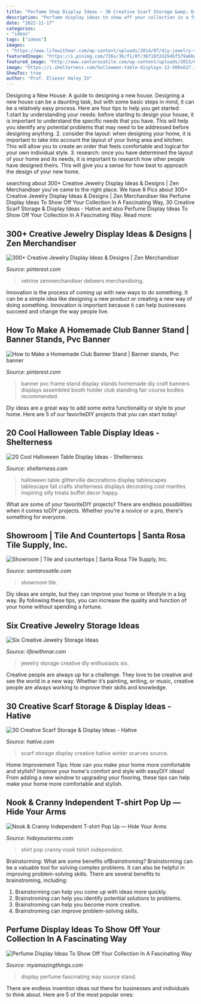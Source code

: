 ```yaml
---
title: "Perfume Shop Display Ideas ~ 30 Creative Scarf Storage &amp; Display Ideas"
description: "Perfume display ideas to show off your collection in a fascinating way"
date: "2022-11-17"
categories:
- "ideas"
tags: ["ideas"]
images:
- "https://www.lifewithmar.com/wp-content/uploads/2014/07/diy-jewelry-storage-ideas-tailors-bust-pin-broches.jpg"
featuredImage: "https://i.pinimg.com/736x/36/f1/8f/36f18f2d294bf579a6bdf445a2ee3980.jpg"
featured_image: "http://www.santarosatile.com/wp-content/uploads/2013/01/Showroom-7.png"
image: "https://i.shelterness.com/halloween-table-displays-13-500x627.jpg"
ShowToc: true
author: "Prof. Eliezer Haley IV"
---
```



Designing a New House: A guide to designing a new house.
Designing a new house can be a daunting task, but with some basic steps in mind, it can be a relatively easy process. Here are four tips to help you get started: 1.start by understanding your needs: before starting to design your house, it is important to understand the specific needs that you have. This will help you identify any potential problems that may need to be addressed before designing anything. 2. consider the layout: when designing your home, it is important to take into account the layout of your living area and kitchen. This will allow you to create an order that feels comfortable and logical for your own individual style. 3. research: once you have determined the layout of your home and its needs, it is important to research how other people have designed theirs. This will give you a sense for how best to approach the design of your new home. 
	

		
searching about 300+ Creative Jewelry Display Ideas &amp; Designs | Zen Merchandiser you've came to the right place. We have 8 Pics about 300+ Creative Jewelry Display Ideas &amp; Designs | Zen Merchandiser like Perfume Display Ideas To Show Off Your Collection In A Fascinating Way, 30 Creative Scarf Storage &amp; Display Ideas - Hative and also Perfume Display Ideas To Show Off Your Collection In A Fascinating Way. Read more:
		
    
## 300+ Creative Jewelry Display Ideas &amp; Designs | Zen Merchandiser

<img loading=lazy src="https://i.pinimg.com/736x/36/f1/8f/36f18f2d294bf579a6bdf445a2ee3980.jpg" onerror="this.onerror=null;this.src='https://tse4.mm.bing.net/th?id=OIP.wMi1jo3GlPsPLnTaT6CFnwHaJ3&amp;pid=15.1';" alt="300+ Creative Jewelry Display Ideas &amp; Designs | Zen Merchandiser">

_Source: pinterest.com_

>vetrine zenmerchandiser debeers merchandising. 

	

Innovation is the process of coming up with new ways to do something. It can be a simple idea like designing a new product or creating a new way of doing something. Innovation is important because it can help businesses succeed and change the way people live.

    
## How To Make A Homemade Club Banner Stand | Banner Stands, Pvc Banner

<img loading=lazy src="https://i.pinimg.com/736x/41/fa/b4/41fab4fb2116714c3f924c71ad4f4522--pvc-banner-banner-stands.jpg" onerror="this.onerror=null;this.src='https://tse1.mm.bing.net/th?id=OIP.x2W8sQWUFMbwmEsDdtAWoQHaJ4&amp;pid=15.1';" alt="How to Make a Homemade Club Banner Stand | Banner stands, Pvc banner">

_Source: pinterest.com_

>banner pvc frame stand display stands homemade diy craft banners displays assembled booth holder club standing fair course bodies recommended. 

	

Diy ideas are a great way to add some extra functionality or style to your home. Here are 5 of our favoriteDIY projects that you can start today!

    
## 20 Cool Halloween Table Display Ideas - Shelterness

<img loading=lazy src="https://i.shelterness.com/halloween-table-displays-13-500x627.jpg" onerror="this.onerror=null;this.src='https://tse4.mm.bing.net/th?id=OIP.U4wvUgl8MiH5HH5GKPAdfwHaJS&amp;pid=15.1';" alt="20 Cool Halloween Table Display Ideas - Shelterness">

_Source: shelterness.com_

>halloween table glitterville decorations display tablescapes tablescape fall crafts shelterness displays decorating cool mantles inspiring silly treats buffet decor happy. 

	

What are some of your favoriteDIY projects?
There are endless possibilities when it comes toDIY projects. Whether you're a novice or a pro, there's something for everyone.

    
## Showroom | Tile And Countertops | Santa Rosa Tile Supply, Inc.

<img loading=lazy src="http://www.santarosatile.com/wp-content/uploads/2013/01/Showroom-7.png" onerror="this.onerror=null;this.src='https://tse4.mm.bing.net/th?id=OIP.bQzLzZ7doiZsI2SUAKAOPwHaLH&amp;pid=15.1';" alt="Showroom | Tile and countertops | Santa Rosa Tile Supply, Inc.">

_Source: santarosatile.com_

>showroom tile. 

	

Diy ideas are simple, but they can improve your home or lifestyle in a big way. By following these tips, you can increase the quality and function of your home without spending a fortune.

    
## Six Creative Jewelry Storage Ideas

<img loading=lazy src="https://www.lifewithmar.com/wp-content/uploads/2014/07/diy-jewelry-storage-ideas-tailors-bust-pin-broches.jpg" onerror="this.onerror=null;this.src='https://tse2.mm.bing.net/th?id=OIP.A_et52i4jU-Dv7b7W9t4iQHaM7&amp;pid=15.1';" alt="Six Creative Jewelry Storage Ideas">

_Source: lifewithmar.com_

>jewelry storage creative diy enthusiasts six. 

	

Creative people are always up for a challenge. They love to be creative and see the world in a new way. Whether it’s painting, writing, or music, creative people are always working to improve their skills and knowledge.

    
## 30 Creative Scarf Storage &amp; Display Ideas - Hative

<img loading=lazy src="https://hative.com/wp-content/uploads/2015/03/scarf-storage-ideas/4-creative-scarf-storage-and-display-ideas.jpg" onerror="this.onerror=null;this.src='https://tse3.mm.bing.net/th?id=OIP.rnm8gfVyBMAJM-78RhnqxwHaJ4&amp;pid=15.1';" alt="30 Creative Scarf Storage &amp; Display Ideas - Hative">

_Source: hative.com_

>scarf storage display creative hative winter scarves source. 

	

Home Improvement Tips: How can you make your home more comfortable and stylish?
Improve your home's comfort and style with easyDIY ideas! From adding a new window to upgrading your flooring, these tips can help make your home more comfortable and stylish.

    
## Nook &amp; Cranny Independent T-shirt Pop Up — Hide Your Arms

<img loading=lazy src="http://hideyourarms.com/wp-content/uploads/2014/12/bearhug-nook-cranny-tshirt-popup.jpg" onerror="this.onerror=null;this.src='https://tse3.mm.bing.net/th?id=OIP.3nfzjTiza00waj_joDWCzwHaHa&amp;pid=15.1';" alt="Nook &amp; Cranny Independent T-shirt Pop Up — Hide Your Arms">

_Source: hideyourarms.com_

>shirt pop cranny nook tshirt independent. 

	

Brainstorming: What are some benefits ofBrainstroming?
Brainstorming can be a valuable tool for solving complex problems. It can also be helpful in improving problem-solving skills. There are several benefits to brainstroming, including: 
1) Brainstorming can help you come up with ideas more quickly. 
2) Brainstroming can help you identify potential solutions to problems. 
3) Brainstroming can help you become more creative. 
4) Brainstroming can improve problem-solving skills.

    
## Perfume Display Ideas To Show Off Your Collection In A Fascinating Way

<img loading=lazy src="https://myamazingthings.com/wp-content/uploads/2017/12/perfume-display-ideas-13-.jpg" onerror="this.onerror=null;this.src='https://tse2.mm.bing.net/th?id=OIP.J6blMVPZ5qb1sws3jGUenQHaH9&amp;pid=15.1';" alt="Perfume Display Ideas To Show Off Your Collection In A Fascinating Way">

_Source: myamazingthings.com_

>display perfume fascinating way source stand. 

	

There are endless invention ideas out there for businesses and individuals to think about. Here are 5 of the most popular ones:

